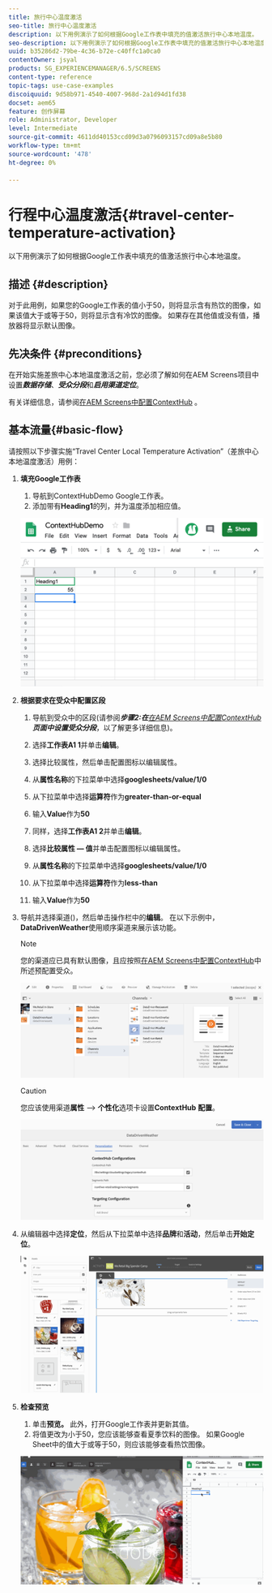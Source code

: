 ```yaml
---
title: 旅行中心温度激活
seo-title: 旅行中心温度激活
description: 以下用例演示了如何根据Google工作表中填充的值激活旅行中心本地温度。
seo-description: 以下用例演示了如何根据Google工作表中填充的值激活旅行中心本地温度。
uuid: b35286d2-79be-4c36-b72e-c40ffc1a0ca0
contentOwner: jsyal
products: SG_EXPERIENCEMANAGER/6.5/SCREENS
content-type: reference
topic-tags: use-case-examples
discoiquuid: 9d58b971-4540-4007-968d-2a1d94d1fd38
docset: aem65
feature: 创作屏幕
role: Administrator, Developer
level: Intermediate
source-git-commit: 4611dd40153ccd09d3a0796093157cd09a8e5b80
workflow-type: tm+mt
source-wordcount: '478'
ht-degree: 0%

---
```



# 行程中心温度激活{#travel-center-temperature-activation}

以下用例演示了如何根据Google工作表中填充的值激活旅行中心本地温度。

## 描述 {#description}

对于此用例，如果您的Google工作表的值小于50，则将显示含有热饮的图像，如果该值大于或等于50，则将显示含有冷饮的图像。 如果存在其他值或没有值，播放器将显示默认图像。

## 先决条件 {#preconditions}

在开始实施差旅中心本地温度激活之前，您必须了解如何在AEM Screens项目中设置&#x200B;***数据存储***、***受众分段***&#x200B;和&#x200B;***启用渠道定位***。

有关详细信息，请参阅[在AEM Screens中配置ContextHub](configuring-context-hub.md) 。

## 基本流量{#basic-flow}

请按照以下步骤实施“Travel Center Local Temperature Activation”（差旅中心本地温度激活）用例：

1. **填充Google工作表**

   1. 导航到ContextHubDemo Google工作表。
   1. 添加带有&#x200B;**Heading1**&#x200B;的列，并为温度添加相应值。

   ![screen_shot_2019-05-08at112911am](assets/screen_shot_2019-05-08at112911am.png)

1. **根据要求在受众中配置区段**

   1. 导航到受众中的区段(请参阅&#x200B;***步骤2:在&#x200B;**[在AEM Screens中配置ContextHub](configuring-context-hub.md)**页面中设置受众分段***，以了解更多详细信息)。

   1. 选择&#x200B;**工作表A1 1**&#x200B;并单击&#x200B;**编辑**。

   1. 选择比较属性，然后单击配置图标以编辑属性。
   1. 从&#x200B;**属性名称**&#x200B;的下拉菜单中选择&#x200B;**googlesheets/value/1/0**

   1. 从下拉菜单中选择&#x200B;**运算符**&#x200B;作为&#x200B;**greater-than-or-equal**

   1. 输入&#x200B;**Value**&#x200B;作为&#x200B;**50**

   1. 同样，选择&#x200B;**工作表A1 2**&#x200B;并单击&#x200B;**编辑**。

   1. 选择&#x200B;**比较属性 — 值**&#x200B;并单击配置图标以编辑属性。
   1. 从&#x200B;**属性名称**&#x200B;的下拉菜单中选择&#x200B;**googlesheets/value/1/0**

   1. 从下拉菜单中选择&#x200B;**运算符**&#x200B;作为&#x200B;**less-than**

   1. 输入&#x200B;**Value**&#x200B;作为&#x200B;**50**

1. 导航并选择渠道()，然后单击操作栏中的&#x200B;**编辑**。 在以下示例中， **DataDrivenWeather**&#x200B;使用顺序渠道来展示该功能。

   >[!NOTE]
   >
   >您的渠道应已具有默认图像，且应按照[在AEM Screens中配置ContextHub](configuring-context-hub.md)中所述预配置受众。

   ![screen_shot_2019-05-08at113022am](assets/screen_shot_2019-05-08at113022am.png)

   >[!CAUTION]
   >
   >您应该使用渠道&#x200B;**属性** —> **个性化**&#x200B;选项卡设置&#x200B;**ContextHub** **配置**。

   ![screen_shot_2019-05-08at114106am](assets/screen_shot_2019-05-08at114106am.png)

1. 从编辑器中选择&#x200B;**定位**，然后从下拉菜单中选择&#x200B;**品牌**&#x200B;和&#x200B;**活动**，然后单击&#x200B;**开始定位**。

   ![new_activity3](assets/new_activity3.gif)

1. **检查预览**

   1. 单击&#x200B;**预览。** 此外，打开Google工作表并更新其值。
   1. 将值更改为小于50，您应该能够查看夏季饮料的图像。 如果Google Sheet中的值大于或等于50，则应该能够查看热饮图像。

   ![结果3](assets/result3.gif)

